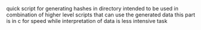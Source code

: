 quick script for generating hashes in directory
intended to be used in combination of higher level scripts that can use the generated data
this part is in c for speed while interpretation of data is less intensive task
